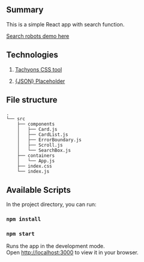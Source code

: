 ## Summary

This is a simple React app with search function.

[Search robots demo here](https://christy313.github.io/react-class-component-search-robots/)

## Technologies

1. [Tachyons CSS tool](https://tachyons.io/) 

2. [{JSON} Placeholder](https://jsonplaceholder.typicode.com/)

## File structure

```
.
└── src
    ├── components
    │   ├── Card.js
    │   ├── CardList.js
    │   ├── ErrorBoundary.js
    │   ├── Scroll.js
    │   └── SearchBox.js
    ├── containers
    │   └── App.js
    ├── index.css
    └── index.js
```

## Available Scripts

In the project directory, you can run:

### `npm install`

### `npm start`

Runs the app in the development mode.\
Open [http://localhost:3000](http://localhost:3000) to view it in your browser.

